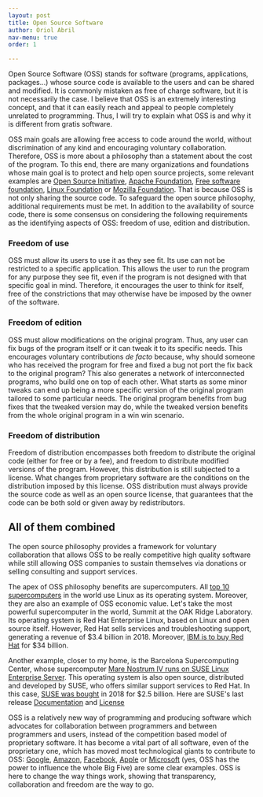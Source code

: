 ```yaml
---
layout: post
title: Open Source Software
author: Oriol Abril
nav-menu: true
order: 1

---
```


Open Source Software (OSS) stands for software (programs, applications, packages...)
whose source code is available to the users and can be shared and modified. It
is commonly mistaken as free of charge software, but it is not necessarily the case. I
believe that OSS is an extremely interesting concept, and that it can easily
reach and appeal to people completely unrelated to programming. Thus, I will
try to explain what OSS is and why it is different from gratis software.

OSS main goals are allowing free access to code around the world, without
discrimination of any kind and encouraging voluntary collaboration. Therefore,
OSS is more about a philosophy than a statement about the cost of the
program. To this end, there are many organizations and foundations whose main goal is to
protect and help open source projects, some relevant examples are
[Open Source Initiative](https://opensource.org/osd),
[Apache Foundation](https://www.apache.org/),
[Free software foundation](https://www.fsf.org/),
[Linux Foundation](https://www.linuxfoundation.org/) or
[Mozilla Foundation](https://foundation.mozilla.org/en/).
That is because OSS is not only sharing
the source code. To safeguard the open source philosophy, additional
requirements must be met. In addition to the availability of source code, there
is some consensus on considering the following
requirements as the identifying aspects of OSS: freedom of use, edition and
distribution.

### Freedom of use
OSS must allow its users to use it as they see fit. Its use can not be
restricted to a specific application. This allows the user to run the program
for any purpose they see fit, even if the program is not designed with that
specific goal in mind. Therefore, it encourages the user to think for itself, free
of the constrictions that may otherwise have be imposed by the owner of the
software.

### Freedom of edition
OSS must allow modifications on the original program. Thus, any user can fix
bugs of the program itself or it can tweak it to its specific needs.
This encourages voluntary contributions _de facto_ because, why should someone
who has received the program for free and fixed a bug not port the fix back to
the original program? This also generates a network of interconnected
programs, who build one on top of each other. What starts as some minor tweaks
can end up being a more specific version of the original program tailored to
some particular needs. The original program benefits from bug fixes that the
tweaked version may do, while the tweaked version benefits from the whole
original program in a win win scenario.

### Freedom of distribution
Freedom of distribution encompasses both freedom to distribute the original
code (either for free or by a fee), and freedom to distribute modified
versions of the program. However, this distribution is still subjected to a
license. What changes from proprietary software are the conditions on the distribution
imposed by this license. OSS distribution must always provide the source code
as well as an open source license, that guarantees that the code can be both
sold or given away by redistributors.

## All of them combined
The open source philosophy provides a framework for voluntary collaboration
that allows OSS to be really competitive high quality software while still
allowing OSS companies to sustain themselves via donations or selling
consulting and support services.

The apex of OSS philosophy benefits are supercomputers. All
[top 10 supercomputers](https://en.wikipedia.org/wiki/TOP500#TOP_500)
in the world use Linux as its operating system. Moreover, they are also an
example of OSS economic value. Let's take the most powerful
supercomputer in the world, Summit at the OAK Ridge Laboratory. Its operating
system is Red Hat Enterprise Linux, based on Linux and open source itself. However, Red Hat sells
services and troubleshooting support, generating a revenue of $3.4 billion in 2018.
Moreover, [IBM is to buy Red Hat](https://www.reuters.com/article/us-red-hat-m-a-ibm/ibm-to-acquire-software-company-red-hat-for-34-billion-idUSKCN1N20N3)
for $34 billion.

Another example, closer to my home, is the Barcelona
Supercomputing Center, whose supercomputer
[Mare Nostrum IV runs on SUSE Linux Enterprise Server](https://www.bsc.es/marenostrum/marenostrum/technical-information).
This operating system is also open source, distributed and developed by SUSE,
who offers similar support services to Red Hat. In this case, [SUSE was
bought](://www.computing.co.uk/ctg/news/3035155/micro-focus-to-sell-suse-linux-to-private-equity-firm-for-usd25bn)
in 2018 for $2.5 billion. Here are SUSE's last release
[Documentation](https://www.suse.com/documentation/sles-15/book_quickstarts/data/art_sle_installquick.html) and
[License](https://www.suse.com/documentation/sles-15/book_quickstarts/data/sect1_article_book_quickstarts.html)

OSS is a relatively new way of programming and producing software which
advocates for collaboration between programmers and between programmers and
users, instead of the competition based model of proprietary software. It has
become a vital part of all software, even of the proprietary one, which has
moved most technological giants to contribute to OSS: [Google](https://opensource.google.com/),
[Amazon](https://amzn.github.io/), [Facebook](https://opensource.facebook.com/),
[Apple](https://opensource.apple.com/) or [Microsoft](https://opensource.microsoft.com/)
(yes, OSS has the power to influence the whole Big Five) are some clear examples.
OSS is here to change the way things work, showing that transparency, collaboration
and freedom are the way to go.
